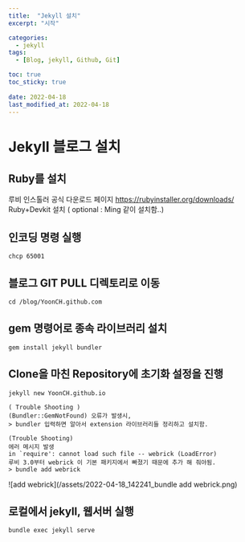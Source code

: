 ```yaml
---
title:  "Jekyll 설치"
excerpt: "시작"

categories:
  - jekyll
tags:
  - [Blog, jekyll, Github, Git]

toc: true
toc_sticky: true
 
date: 2022-04-18
last_modified_at: 2022-04-18
---
```


# Jekyll 블로그 설치

## Ruby를 설치
루비 인스톨러 공식 다운로드 페이지 https://rubyinstaller.org/downloads/
Ruby+Devkit 설치
( optional : Ming 같이 설치함..)

## 인코딩 명령 실행
`chcp 65001`

## 블로그 GIT PULL 디렉토리로 이동 
`cd /blog/YoonCH.github.com`

## gem 명령어로 종속 라이브러리 설치
`gem install jekyll bundler`

## Clone을 마친 Repository에 초기화 설정을 진행
`jekyll new YoonCH.github.io`

```
( Trouble Shooting ) 
(Bundler::GemNotFound) 오류가 발생시,
> bundler 입력하면 알아서 extension 라이브러리들 정리하고 설치함.
```

```
(Trouble Shooting)
에러 메시지 발생
in `require': cannot load such file -- webrick (LoadError)
루비 3.0부터 webrick 이 기본 패키지에서 빠졌기 때문에 추가 해 줘야됨.
> bundle add webrick
```
![add webrick](/assets/2022-04-18_142241_bundle add webrick.png)

## 로컬에서 jekyll, 웹서버 실행
`bundle exec jekyll serve`


